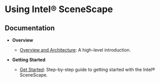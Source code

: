 # Using Intel® SceneScape

## Documentation

- **Overview**
  - [Overview and Architecture](user-guide/Overview.md): A high-level introduction.

- **Getting Started**
  - [Get Started](user-guide/Getting-Started-Guide.md): Step-by-step guide to getting started with the Intel® SceneScape.

